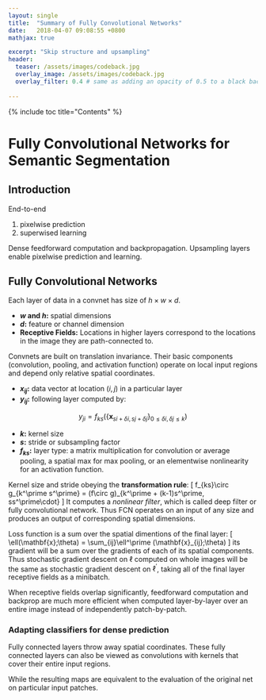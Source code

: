 ```yaml
---
layout: single
title:  "Summary of Fully Convolutional Networks"
date:   2018-04-07 09:08:55 +0800
mathjax: true

excerpt: "Skip structure and upsampling"
header:
  teaser: /assets/images/codeback.jpg
  overlay_image: /assets/images/codeback.jpg
  overlay_filter: 0.4 # same as adding an opacity of 0.5 to a black background
  
---
```


{% include toc title="Contents" %}

# Fully Convolutional Networks for Semantic Segmentation



## Introduction

End-to-end

1.  pixelwise prediction
2.  superwised learning

Dense feedforward computation and backpropagation. Upsampling layers enable pixelwise prediction and learning.



## Fully Convolutional Networks

Each layer of data in a convnet has size of $h\times w\times d$.

-   **$w$ and $h$:** spatial dimensions
-   **$d$:** feature or channel dimension
-   **Receptive Fields:** Locations in higher layers correspond to the locations in the image they are path-connected to.

Convnets are built on translation invariance. Their basic components (convolution, pooling, and activation function) operate on local input regions and depend only relative spatial coordinates.

-   **$x_{ij}$:** data vector at location $(i,j)$ in a particular layer
-   **$y_{ij}$:** following layer computed by:

$$
y_{ji} = f_{ks} (\{ \mathbf{x}_{si+\delta i, sj+\delta j} \}_{0\leq \delta i, \delta j \leq k})
$$

-   **$k$:** kernel size
-   **$s$:** stride or subsampling factor
-   **$f_{ks}$:** layer type: a matrix multiplication for convolution or average pooling, a spatial max for max pooling, or an elementwise nonlinearity for an activation function.

Kernel size and stride obeying the **transformation rule**:
\[
f_{ks}\circ g_{k^\prime s^\prime} = (f\circ g)_{k^\prime + (k-1)s^\prime, ss^\prime\cdot}
\]
It computes a *nonlinear filter*, which is called deep filter or fully convolutional network. Thus FCN operates on an input of any size and produces an output of corresponding spatial dimensions.

Loss function is a sum over the spatial dimentions of the final layer:
\[
\ell(\mathbf{x};\theta) = \sum_{ij}\ell^\prime (\mathbf{x}_{ij};\theta)
\]
its gradient will be a sum over the gradients of each of its spatial components. Thus stochastic gradient descent on $\ell$ computed on whole images will be the same as stochastic gradient descent on $\ell^\prime$, taking all of the final layer receptive fields as a minibatch.

When receptive fields overlap significantly, feedforward computation and backprop are much more efficient when computed layer-by-layer over an entire image instead of independently patch-by-patch.



### Adapting classifiers for dense prediction

Fully connected layers throw away spatial coordinates. These fully connected layers can also be viewed as convolutions with kernels that cover their entire input regions.

While the resulting maps are equivalent to the evaluation of the original net on particular input patches.


